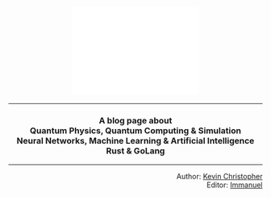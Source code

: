 <p align="center">
  <img src="assets/images/logo.png" alt="KEV-BLOG-logo" width="250"/>
</p>

---

<h3 align="center">A blog page about <br> Quantum Physics, Quantum Computing & Simulation <br> Neural Networks, Machine Learning & Artificial Intelligence <br> Rust & GoLang</h3>

---

<p align="right">
Author: <a href="https://github.com/kevinchristopher619">Kevin Christopher</a><br>
Editor: <a href="https://github.com/xavio2495">Immanuel</a>
</p>
